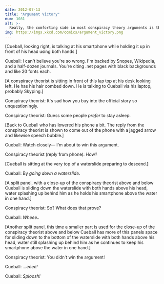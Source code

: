 ```yaml
---
date: 2012-07-13
title: "Argument Victory"
num: 1081
alt: >-
  Really, the comforting side in most conspiracy theory arguments is the one claiming that anyone who's in power has any plan at all.
img: https://imgs.xkcd.com/comics/argument_victory.png
---
```

[Cueball, looking right, is talking at his smartphone while holding it up in front of his head using both hands.]

Cueball: I can't believe you're so wrong. I'm backed by Snopes, Wikipedia, and a half-dozen journals. You're citing .net pages with black backgrounds and like 20 fonts each.

[A conspiracy theorist is sitting in front of this lap top at his desk looking left. He has his hair combed down. He is talking to Cueball via his laptop, probably Skyping.]

Conspiracy theorist: It's sad how you buy into the official story so unquestioningly.

Conspiracy theorist: Guess some people *prefer* to stay asleep.

[Back to Cueball who has lowered his phone a bit. The reply from the conspiracy theorist is shown to come out of the phone with a jagged arrow and likewise speech bubble.]

Cueball: Watch closely— I'm about to win this argument.

Conspiracy theorist (reply from phone): How?

[Cueball is sitting at the very top of a waterslide preparing to descend.]

Cueball: By *going down a waterslide*.

[A split panel, with a close-up of the conspiracy theorist above and below Cueball is sliding down the waterslide with both hands above his head, water splashing up behind him as he holds his smartphone above the water in one hand.]

Conspiracy theorist: So? What does that prove?

Cueball: *Wheee..*

[Another split panel, this time a smaller part is used for the close-up of the conspiracy theorist above and below Cueball has more of this panels space for sliding down to the bottom of the waterslide with both hands above his head, water still splashing up behind him as he continues to keep his smartphone above the water in one hand.]

Conspiracy theorist: You didn't win the argument!

Cueball: *...eeee!*

Cueball: *Sploosh!*